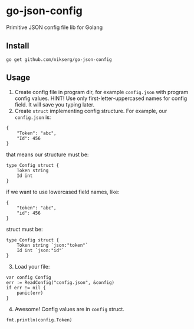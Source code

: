 # go-json-config
Primitive JSON config file lib for Golang

## Install

`go get github.com/nikserg/go-json-config`

## Usage

1. Create config file in program dir, for example `config.json` with program config values. HINT! Use only first-letter-uppercased names for config field. It will save you typing later.
2. Create `struct` implementing config structure. For example, our `config.json` is:
```
{
    "Token": "abc",
    "Id": 456
}
```

that means our structure must be:

```
type Config struct {
	Token string
	Id int
}
```

if we want to use lowercased field names, like:
```
{
    "token": "abc",
    "id": 456
}
```

struct must be:
```
type Config struct {
	Token string `json:"token"`
	Id int `json:"id"`
}
```
3. Load your file:
```
var config Config
err := ReadConfig("config.json", &config)
if err != nil {
    panic(err)
}
```

4. Awesome! Config values are in `config` struct.

```
fmt.println(config.Token)
```